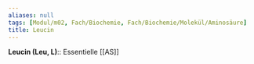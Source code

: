 ```yaml
---
aliases: null
tags: [Modul/m02, Fach/Biochemie, Fach/Biochemie/Molekül/Aminosäure]
title: Leucin
---
```

**Leucin (Leu, L)**:: Essentielle [[AS]]